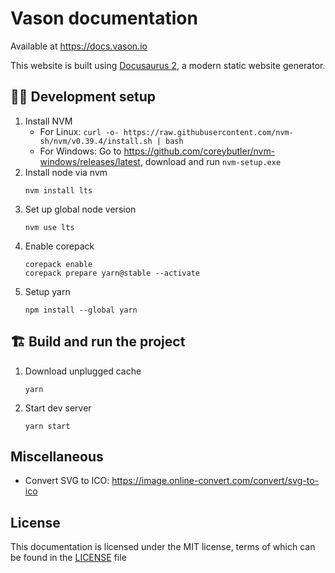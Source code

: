 # Vason documentation

Available at https://docs.vason.io

This website is built using [Docusaurus 2](https://docusaurus.io/), a modern static website
generator.

## 👨‍💻 Development setup

1. Install NVM
    * For Linux: `curl -o- https://raw.githubusercontent.com/nvm-sh/nvm/v0.39.4/install.sh | bash`
    * For Windows: Go to https://github.com/coreybutler/nvm-windows/releases/latest, download and
      run `nvm-setup.exe`
2. Install node via nvm
   ```shell
   nvm install lts
   ```
3. Set up global node version
   ```shell
   nvm use lts
   ```
4. Enable corepack
   ```shell
   corepack enable
   corepack prepare yarn@stable --activate
   ```
5. Setup yarn
   ```shell
   npm install --global yarn
   ```

## 🏗️ Build and run the project

1. Download unplugged cache
   ```shell
   yarn
   ```
2. Start dev server
   ```shell
   yarn start
   ```

## Miscellaneous

* Convert SVG to ICO:
  https://image.online-convert.com/convert/svg-to-ico

## License

This documentation is licensed under the MIT license, terms of which can be found in
the [LICENSE](LICENSE) file
